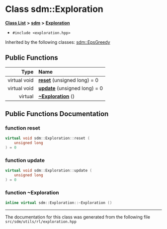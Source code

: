 
# Class sdm::Exploration

<link rel="stylesheet" href="https://cdnjs.cloudflare.com/ajax/libs/KaTeX/0.5.1/katex.min.css">
<link rel="stylesheet" href="https://cdn.jsdelivr.net/github-markdown-css/2.2.1/github-markdown.css"/>



[**Class List**](annotated.md) **>** [**sdm**](namespacesdm.md) **>** [**Exploration**](classsdm_1_1Exploration.md)





* `#include <exploration.hpp>`





Inherited by the following classes: [sdm::EpsGreedy](classsdm_1_1EpsGreedy.md)










## Public Functions

| Type | Name |
| ---: | :--- |
| virtual void | [**reset**](classsdm_1_1Exploration.md#function-reset) (unsigned long) = 0<br> |
| virtual void | [**update**](classsdm_1_1Exploration.md#function-update) (unsigned long) = 0<br> |
| virtual  | [**~Exploration**](classsdm_1_1Exploration.md#function-exploration) () <br> |








## Public Functions Documentation


### function reset 


```cpp
virtual void sdm::Exploration::reset (
    unsigned long
) = 0
```



### function update 


```cpp
virtual void sdm::Exploration::update (
    unsigned long
) = 0
```



### function ~Exploration 


```cpp
inline virtual sdm::Exploration::~Exploration () 
```



------------------------------
The documentation for this class was generated from the following file `src/sdm/utils/rl/exploration.hpp`